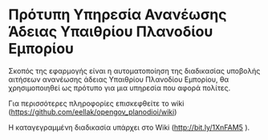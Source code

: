 # Πρότυπη Υπηρεσία Ανανέωσης Άδειας Υπαιθρίου Πλανοδίου Εμπορίου

Σκοπός της εφαρμογής είναι η αυτοματοποίηση της διαδικασίας υποβολής αιτήσεων ανανέωσης άδειας Υπαιθρίου Πλανοδίου Εμπορίου, θα χρησιμοποιηθεί ως πρότυπο για μια υπηρεσία που αφορά πολίτες.

Για περισσότερες πληροφορίες επισκεφθείτε το wiki (https://github.com/eellak/opengov_planodioi/wiki)

Η καταγεγραμμένη διαδικασία υπάρχει στο Wiki (http://bit.ly/1XnFAM5 ).

